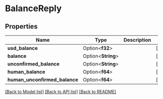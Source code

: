 # BalanceReply

## Properties

Name | Type | Description | Notes
------------ | ------------- | ------------- | -------------
**usd_balance** | Option<**f32**> |  | [optional]
**balance** | Option<**String**> |  | [optional]
**unconfirmed_balance** | Option<**String**> |  | [optional]
**human_balance** | Option<**f64**> |  | [optional]
**human_unconfirmed_balance** | Option<**f64**> |  | [optional]

[[Back to Model list]](../README.md#documentation-for-models) [[Back to API list]](../README.md#documentation-for-api-endpoints) [[Back to README]](../README.md)


